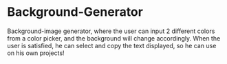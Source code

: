 # Background-Generator
Background-image generator, where the user can input 2 different colors from a color picker, and the background will change accordingly. When the user is satisfied, he can select and copy the text displayed, so he can use on his own projects!
